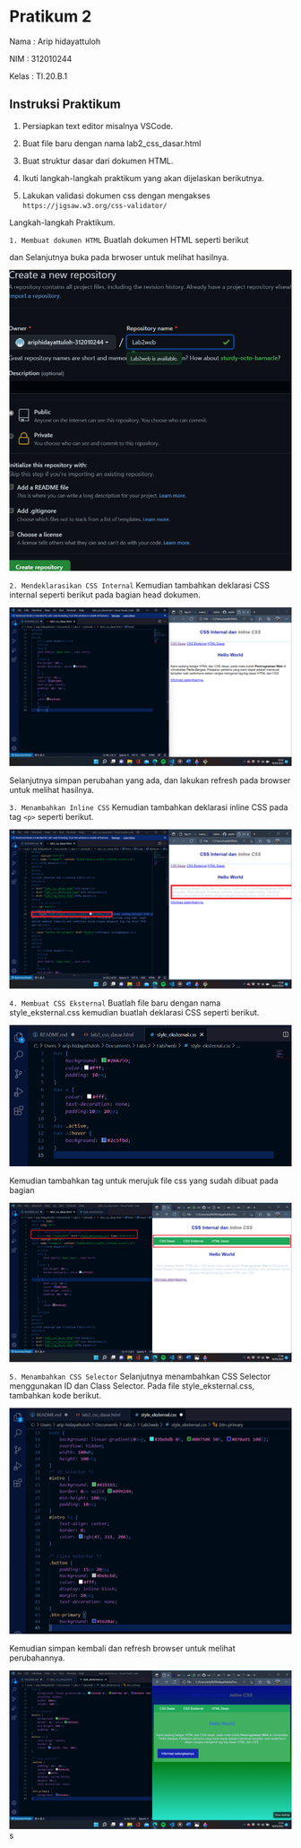 # Pratikum 2

Nama    : Arip hidayattuloh

NIM     : 312010244

Kelas   : TI.20.B.1

## Instruksi Praktikum

1. Persiapkan text editor misalnya VSCode.

2. Buat file baru dengan nama lab2_css_dasar.html

3. Buat struktur dasar dari dokumen HTML.

4. Ikuti langkah-langkah praktikum yang akan dijelaskan berikutnya.

5. Lakukan validasi dokumen css dengan mengakses `https://jigsaw.w3.org/css-validator/`

Langkah-langkah Praktikum.


`1. Membuat dokumen HTML`
Buatlah dokumen HTML seperti berikut

dan Selanjutnya buka pada brwoser untuk melihat hasilnya.

![Gambar1](screenshot/ss1.png)

`2. Mendeklarasikan CSS Internal`
Kemudian tambahkan deklarasi CSS internal seperti berikut pada bagian head dokumen.

![Gambar1](screenshot/sc2.png)

Selanjutnya simpan perubahan yang ada, dan lakukan refresh pada browser untuk melihat
hasilnya.

`3. Menambahkan Inline CSS`
Kemudian tambahkan deklarasi inline CSS pada tag `<p>` seperti berikut.

![Gambar1](screenshot/sc3.png)

`4. Membuat CSS Eksternal`
Buatlah file baru dengan nama style_eksternal.css kemudian buatlah deklarasi CSS seperti berikut.

![Gambar1](screenshot/sc4.1.png)

Kemudian tambahkan tag <link> untuk merujuk file css yang sudah dibuat pada bagian <head>

![Gambar1](screenshot/sc4.2.png)

`5. Menambahkan CSS Selector`
Selanjutnya menambahkan CSS Selector menggunakan ID dan Class Selector. Pada file
style_eksternal.css, tambahkan kode berikut.

![Gambar1](screenshot/sc5.png)

Kemudian simpan kembali dan refresh browser untuk melihat perubahannya.

![Gambar1](screenshot/sc6.png)s 